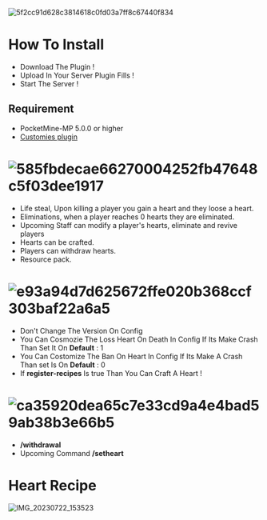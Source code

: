 ![5f2cc91d628c3814618c0fd03a7ff8c67440f834](https://github.com/GabBiswajit/Lifesteal/assets/121815367/f79a66ec-ea2e-40a4-9467-f872b2157275)

# How To Install
-  Download The Plugin !
-  Upload In Your Server Plugin Fills !
-  Start The Server !

## Requirement
- PocketMine-MP 5.0.0 or higher
- [Customies plugin](https://poggit.pmmp.io/ci/DavyCraft648/Customies-NG/Customies)

# ![585fbdecae66270004252fb47648c5f03dee1917](https://github.com/GabBiswajit/Lifesteal/assets/121815367/6c9bd400-3307-4c96-a544-f5d43cfb0ac2)

- Life steal, Upon killing a player you gain a heart and they loose a heart.
- Eliminations, when a player reaches 0 hearts they are eliminated.
- Upcoming Staff can modify a player's hearts, eliminate and revive players
- Hearts can be crafted.
- Players can withdraw hearts.
- Resource pack.

# ![e93a94d7d625672ffe020b368ccf303baf22a6a5](https://github.com/GabBiswajit/Lifesteal/assets/121815367/b3963825-5e6c-4ff8-96a9-75979c496473)

- Don't Change The Version On Config
- You Can Cosmozie The Loss Heart On Death In Config If Its Make Crash Than Set It On **Default** : 1
- You Can Costomize The Ban On Heart In Config If Its Make A Crash Than set Is On **Default** : 0
- If **register-recipes** Is true Than You Can Craft A Heart !

# ![ca35920dea65c7e33cd9a4e4bad59ab38b3e66b5](https://github.com/GabBiswajit/Lifesteal/assets/121815367/71dce745-b90c-486b-840d-c876559159e1)

- **/withdrawal**
- Upcoming Command **/setheart**

# Heart Recipe
![IMG_20230722_153523](https://github.com/GabBiswajit/Lifesteal/assets/121815367/44d2936d-00ac-4312-8462-2ad0d814374d)

